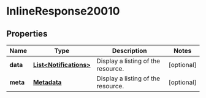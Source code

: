 
# InlineResponse20010

## Properties
Name | Type | Description | Notes
------------ | ------------- | ------------- | -------------
**data** | [**List&lt;Notifications&gt;**](Notifications.md) | Display a listing of the resource. |  [optional]
**meta** | [**Metadata**](.md) | Display a listing of the resource. |  [optional]




